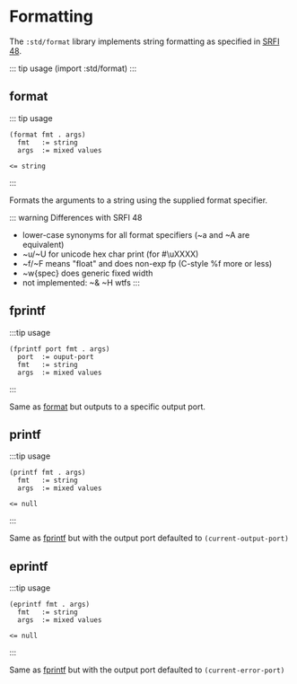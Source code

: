 # Formatting

The `:std/format` library implements string formatting as specified
in [SRFI 48](https://srfi.schemers.org/srfi-48/srfi-48.html).

::: tip usage
(import :std/format)
:::

## format

::: tip usage
```
(format fmt . args)
  fmt   := string
  args  := mixed values

<= string
```
:::

Formats the arguments to a string using the supplied format specifier.

::: warning Differences with SRFI 48
- lower-case synonyms for all format specifiers (~a and ~A are equivalent)
- ~u/~U for unicode hex char print (for #\uXXXX)
- ~f/~F means "float" and does non-exp fp (C-style %f more or less)
- ~w{spec} does generic fixed width
- not implemented: ~& ~H wtfs
:::

## fprintf

:::tip usage
```
(fprintf port fmt . args)
  port  := ouput-port
  fmt   := string
  args  := mixed values
```
:::

Same as [format](#format-2) but outputs to a specific output port.

## printf

:::tip usage
```
(printf fmt . args)
  fmt   := string
  args  := mixed values

<= null
```
:::

Same as [fprintf](#fprintf) but with the output port defaulted to `(current-output-port)`

## eprintf

:::tip usage
```
(eprintf fmt . args)
  fmt   := string
  args  := mixed values

<= null
```
:::

Same as [fprintf](#fprintf) but with the output port defaulted to `(current-error-port)`